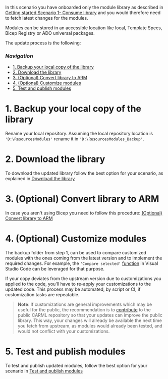 In this scenario you have onboarded only the module library as described in [Getting started Scenario 1- Consume library](./Getting%20started%20-%20Scenario%201%20Consume%20library) and you would therefore need to fetch latest changes for the modules.

Modules can be stored in an accessible location like local, Template Specs, Bicep Registry or ADO universal packages.

The update process is the following:

### _Navigation_

- [1. Backup your local copy of the library](#1-backup-your-local-copy-of-the-library)
- [2. Download the library](#2-download-the-library)
- [3. (Optional) Convert library to ARM](#3-optional-convert-library-to-arm)
- [4. (Optional) Customize modules](#4-optional-customize-modules)
- [5. Test and publish modules](#5-test-and-publish-modules)

# 1. Backup your local copy of the library

Rename your local repository. Assuming the local repository location is `'D:\ResourcesModules'` rename it in `'D:\ResourcesModules_Backup'`.

# 2. Download the library

To download the updated library follow the best option for your scenario, as explained in [Download the library](./Getting%20started%20-%20Scenario%201%20Consume%20library#1-download-the-library)

# 3. (Optional) Convert library to ARM

In case you aren't using Bicep you need to follow this procedure: [(Optional) Convert library to ARM](./Getting%20started%20-%20Scenario%201%20Consume%20library#2-optional-convert-library-to-arm)

# 4. (Optional) Customize modules

The backup folder from step 1, can be used to compare customized modules with the ones coming from the latest version and to implement the required changes. For example, the `'Compare selected'` [function](https://vscode.one/diff-vscode/) in Visual Studio Code can be leveraged for that purpose.

If your copy deviates from the upstream version due to customizations you applied to the code, you'll have to re-apply your customizations to the updated code. This process may be automated, by script or CI, if customization tasks are repeatable.

> **Note**: If customizations are general improvements which may be useful for the public, the recommendation is to [contribute](./Contribution%20guide) to the public CARML repository so that your updates can improve the public library. This way, your changes will already be available the next time you fetch from upstream, as modules would already been tested, and would not conflict with your customizations.

# 5. Test and publish modules

To test and publish updated modules, follow the best option for your scenario in [Test and publish modules](./Getting%20started%20-%20Scenario%201%20Consume%20library#3-test-and-publish-modules)

